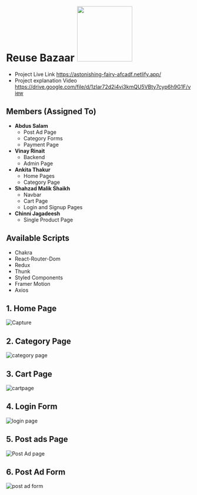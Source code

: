 # Reuse Bazaar                                                                      <img src='https://user-images.githubusercontent.com/101567617/213376453-2316aeb0-5717-44a8-899e-f51ec9bf8adc.png' width=150px />
<!-- ![logo](https://user-images.githubusercontent.com/101567617/213124916-3eb14779-abbf-4134-a802-ed83dc2d03ed.png)
![logo-removebg-preview](https://user-images.githubusercontent.com/101567617/213125852-58bea555-6c3e-40ad-8aa2-cc2bbc271580.png)
![revised-logo-removebg-preview](https://user-images.githubusercontent.com/101567617/213376453-2316aeb0-5717-44a8-899e-f51ec9bf8adc.png) -->

* Project Live Link https://astonishing-fairy-afcadf.netlify.app/
* Project explanation Video https://drive.google.com/file/d/1zIar72d2i4vi3kmQU5VBty7cyp6h9G1F/view

## Members (Assigned To)
* **Abdus Salam**
  * Post Ad Page
  * Category Forms 
  * Payment Page
* **Vinay Rinait**
  * Backend
  * Admin Page
* **Ankita Thakur**
  * Home Pages
  * Category Page
* **Shahzad Malik Shaikh**
  * Navbar
  * Cart Page
  * Login and Signup Pages
* **Chinni Jagadeesh**
  * Single Product Page

## Available Scripts
* Chakra
* React-Router-Dom
* Redux 
* Thunk
* Styled Components
* Framer Motion
* Axios


## 1. Home Page

![Capture](https://user-images.githubusercontent.com/101567617/213965954-89f2a17a-284c-41e5-bf80-0b70b3e3244a.JPG)

## 2. Category Page

![category page](https://user-images.githubusercontent.com/101567617/213966052-594dcf33-caf3-444c-8680-846f3c645f9a.JPG)

## 3. Cart Page

![cartpage](https://user-images.githubusercontent.com/101567617/213966152-c4f1c293-252c-421f-a85e-a38371dfc1ff.JPG)

## 4. Login Form

![login page](https://user-images.githubusercontent.com/101567617/213966217-c0fbf97e-7ad5-4d26-9e5a-66b7e4b2c1c4.JPG)

## 5. Post ads Page

![Post Ad page](https://user-images.githubusercontent.com/101567617/213966384-e7df02dc-68c5-459d-abe2-97dcf35fd092.JPG)

## 6. Post Ad Form

![post ad form](https://user-images.githubusercontent.com/101567617/213966419-8ff7123c-0cae-4a5c-bde8-7cc32a46d535.JPG)







